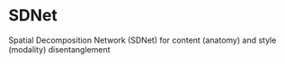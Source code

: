 # SDNet
Spatial Decomposition Network (SDNet) for content (anatomy) and style (modality) disentanglement
